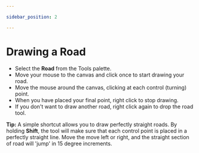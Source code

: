 ```yaml
---

sidebar_position: 2

---
```

# Drawing a Road

- Select the **Road** from the Tools palette.
- Move your mouse to the canvas and click once to start drawing your road.
- Move the mouse around the canvas, clicking at each control (turning) point.
- When you have placed your final point, right click to stop drawing.
- If you don't want to draw another road, right click again to drop the road tool.

**Tip:** A simple shortcut allows you to draw perfectly straight roads. By holding **Shift**, the tool will make sure that each control point is placed in a perfectly straight line. Move the move left or right, and the straight section of road will 'jump' in 15 degree increments.
